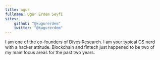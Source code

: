 ```yaml
---
title: ugur
fullname: Ugur Erdem Seyfi
sites: 
    github: "@kugurerdem"
    twitter: "@kugurerdem"
---
```


I am one of the co-founders of Dives Research. I am your typical CS nerd with a hacker attitude. Blockchain and fintech just happened to be two of my main focus areas for the past two years.
